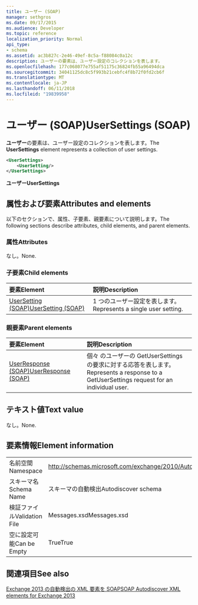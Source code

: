 ```yaml
---
title: ユーザー (SOAP)
manager: sethgros
ms.date: 09/17/2015
ms.audience: Developer
ms.topic: reference
localization_priority: Normal
api_type:
- schema
ms.assetid: ac3b827c-2e46-49ef-8c5a-f88084c0a12c
description: ユーザーの要素は、ユーザー設定のコレクションを表します。
ms.openlocfilehash: 177c068077e755af51175c36824fb55a96494dca
ms.sourcegitcommit: 34041125dc8c5f993b21cebfc4f8b72f0fd2cb6f
ms.translationtype: MT
ms.contentlocale: ja-JP
ms.lasthandoff: 06/11/2018
ms.locfileid: "19839958"
---
```

# <a name="usersettings-soap"></a><span data-ttu-id="f71e6-103">ユーザー (SOAP)</span><span class="sxs-lookup"><span data-stu-id="f71e6-103">UserSettings (SOAP)</span></span>

<span data-ttu-id="f71e6-104">**ユーザー**の要素は、ユーザー設定のコレクションを表します。</span><span class="sxs-lookup"><span data-stu-id="f71e6-104">The **UserSettings** element represents a collection of user settings.</span></span> 
  
```XML
<UserSettings>
    <UserSetting/>
</UserSettings>
```

 <span data-ttu-id="f71e6-105">**ユーザー**</span><span class="sxs-lookup"><span data-stu-id="f71e6-105">**UserSettings**</span></span>
## <a name="attributes-and-elements"></a><span data-ttu-id="f71e6-106">属性および要素</span><span class="sxs-lookup"><span data-stu-id="f71e6-106">Attributes and elements</span></span>

<span data-ttu-id="f71e6-107">以下のセクションで、属性、子要素、親要素について説明します。</span><span class="sxs-lookup"><span data-stu-id="f71e6-107">The following sections describe attributes, child elements, and parent elements.</span></span>
  
### <a name="attributes"></a><span data-ttu-id="f71e6-108">属性</span><span class="sxs-lookup"><span data-stu-id="f71e6-108">Attributes</span></span>

<span data-ttu-id="f71e6-109">なし。</span><span class="sxs-lookup"><span data-stu-id="f71e6-109">None.</span></span>
  
### <a name="child-elements"></a><span data-ttu-id="f71e6-110">子要素</span><span class="sxs-lookup"><span data-stu-id="f71e6-110">Child elements</span></span>

|<span data-ttu-id="f71e6-111">**要素**</span><span class="sxs-lookup"><span data-stu-id="f71e6-111">**Element**</span></span>|<span data-ttu-id="f71e6-112">**説明**</span><span class="sxs-lookup"><span data-stu-id="f71e6-112">**Description**</span></span>|
|:-----|:-----|
|[<span data-ttu-id="f71e6-113">UserSetting (SOAP)</span><span class="sxs-lookup"><span data-stu-id="f71e6-113">UserSetting (SOAP)</span></span>](usersetting-soap.md) <br/> |<span data-ttu-id="f71e6-114">1 つのユーザー設定を表します。</span><span class="sxs-lookup"><span data-stu-id="f71e6-114">Represents a single user setting.</span></span>  <br/> |
   
### <a name="parent-elements"></a><span data-ttu-id="f71e6-115">親要素</span><span class="sxs-lookup"><span data-stu-id="f71e6-115">Parent elements</span></span>

|<span data-ttu-id="f71e6-116">**要素**</span><span class="sxs-lookup"><span data-stu-id="f71e6-116">**Element**</span></span>|<span data-ttu-id="f71e6-117">**説明**</span><span class="sxs-lookup"><span data-stu-id="f71e6-117">**Description**</span></span>|
|:-----|:-----|
|[<span data-ttu-id="f71e6-118">UserResponse (SOAP)</span><span class="sxs-lookup"><span data-stu-id="f71e6-118">UserResponse (SOAP)</span></span>](userresponse-soap.md) <br/> |<span data-ttu-id="f71e6-119">個々 のユーザーの GetUserSettings の要求に対する応答を表します。</span><span class="sxs-lookup"><span data-stu-id="f71e6-119">Represents a response to a GetUserSettings request for an individual user.</span></span>  <br/> |
   
## <a name="text-value"></a><span data-ttu-id="f71e6-120">テキスト値</span><span class="sxs-lookup"><span data-stu-id="f71e6-120">Text value</span></span>

<span data-ttu-id="f71e6-121">なし。</span><span class="sxs-lookup"><span data-stu-id="f71e6-121">None.</span></span>
  
## <a name="element-information"></a><span data-ttu-id="f71e6-122">要素情報</span><span class="sxs-lookup"><span data-stu-id="f71e6-122">Element information</span></span>

|||
|:-----|:-----|
|<span data-ttu-id="f71e6-123">名前空間</span><span class="sxs-lookup"><span data-stu-id="f71e6-123">Namespace</span></span>  <br/> |http://schemas.microsoft.com/exchange/2010/Autodiscover  <br/> |
|<span data-ttu-id="f71e6-124">スキーマ名</span><span class="sxs-lookup"><span data-stu-id="f71e6-124">Schema Name</span></span>  <br/> |<span data-ttu-id="f71e6-125">スキーマの自動検出</span><span class="sxs-lookup"><span data-stu-id="f71e6-125">Autodiscover schema</span></span>  <br/> |
|<span data-ttu-id="f71e6-126">検証ファイル</span><span class="sxs-lookup"><span data-stu-id="f71e6-126">Validation File</span></span>  <br/> |<span data-ttu-id="f71e6-127">Messages.xsd</span><span class="sxs-lookup"><span data-stu-id="f71e6-127">Messages.xsd</span></span>  <br/> |
|<span data-ttu-id="f71e6-128">空に設定可能</span><span class="sxs-lookup"><span data-stu-id="f71e6-128">Can be Empty</span></span>  <br/> |<span data-ttu-id="f71e6-129">True</span><span class="sxs-lookup"><span data-stu-id="f71e6-129">True</span></span>  <br/> |
   
## <a name="see-also"></a><span data-ttu-id="f71e6-130">関連項目</span><span class="sxs-lookup"><span data-stu-id="f71e6-130">See also</span></span>



[<span data-ttu-id="f71e6-131">Exchange 2013 の自動検出の XML 要素を SOAP</span><span class="sxs-lookup"><span data-stu-id="f71e6-131">SOAP Autodiscover XML elements for Exchange 2013</span></span>](soap-autodiscover-xml-elements-for-exchange-2013.md)

